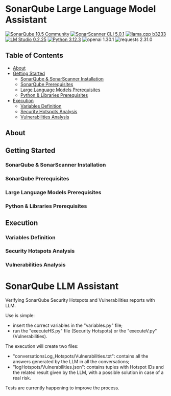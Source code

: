 # SonarQube Large Language Model Assistant

[![SonarQube 10.5 Community](https://img.shields.io/badge/SonarQube-10.5_Community-004d80.svg)](https://www.sonarsource.com/products/sonarqube/downloads/historical-downloads/)
[![SonarScanner CLI 5.0.1](https://img.shields.io/badge/SonarScanner_CLI-5.0.1-004d80.svg)](https://docs.sonarsource.com/sonarqube/10.5/analyzing-source-code/scanners/sonarscanner/)
[![llama.cpp b3233](https://img.shields.io/badge/llama.cpp-b3233-orange.svg)](https://github.com/ggerganov/llama.cpp)
[![LM Studio 0.2.25](https://img.shields.io/badge/LM_Studio-0.2.25-purple.svg)](https://lmstudio.ai)
[![Python 3.12.3](https://img.shields.io/badge/Python-3.12.3-blue.svg)](https://www.python.org/downloads/release/python-3123/)
![openai 1.30.1](https://img.shields.io/badge/openai-1.30.1-blue.svg)
![requests 2.31.0](https://img.shields.io/badge/requests-2.31.0-blue.svg)

## Table of Contents

+ [About](#about)
+ [Getting Started](#gettingStarted)
    + [SonarQube \& SonarScanner Installation](#sonarInstall)
    + [SonarQube Prerequisites](#sonarPrerequisites)
    + [Large Language Models Prerequisites](#largeLanguageModelsPrerequisites)
    + [Python \& Libraries Prerequisites](#pythonPrerequisites)
+ [Execution](#execution)
    + [Variables Definition](#variablesDefinition)
    + [Security Hotspots Analysis](#securityHotspotEXE)
    + [Vulnerabilities Analysis](#vulnerabilityEXE)
  
## About <a name = "about"></a>

## Getting Started <a name = "gettingStarted"></a>

### SonarQube \& SonarScanner Installation <a name = "sonarInstall"></a>

### SonarQube Prerequisites <a name = "sonarPrerequisites"></a>

### Large Language Models Prerequisites <a name = "largeLanguageModelsPrerequisites"></a>

### Python \& Libraries Prerequisites <a name = "pythonPrerequisites"></a>

## Execution <a name = "execution"></a>

### Variables Definition <a name = "variablesDefinition"></a>

### Security Hotspots Analysis <a name = "securityHotspotEXE"></a>

### Vulnerabilities Analysis <a name = "vulnerabilityEXE"></a>




# SonarQube LLM Assistant
Verifying SonarQube Security Hotspots and Vulnerabilities reports with LLM.

Use is simple:
- insert the correct variables in the "variables.py" file;
- run the "executeHS.py" file (Security Hotspots) or the "executeV.py" (Vulnerabilities).

The execution will create two files:
- "conversationsLog_Hotspots/Vulnerabilities.txt": contains all the answers generated by the LLM in all the conversations;
- "logHotspots/Vulnerabilities.json": contains tuples with Hotspot IDs and the related result given by the LLM, with a possible solution in case of a real risk.

Tests are currently happening to improve the process.
